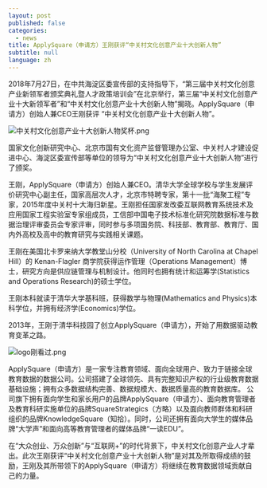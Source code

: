 ```yaml
---
layout: post
published: false
categories:
  - news
title: ApplySquare（申请方）王刚获评“中关村文化创意产业十大创新人物”
subtitle: null
language: zh
---
```

2018年7月27日，在中共海淀区委宣传部的支持指导下，“第三届中关村文化创意产业新领军者颁奖典礼暨人才政策培训会”在北京举行，第三届“中关村文化创意产业十大新领军者”和“中关村文化创意产业十大创新人物”揭晓。ApplySquare（申请方）创始人兼CEO王刚获评 “中关村文化创意产业十大创新人物”。

![中关村文化创意产业十大创新人物奖杯.png]({{site.baseurl}}/image/中关村文化创意产业十大创新人物奖杯.png)

国家文化创新研究中心、北京市国有文化资产监督管理办公室、中关村人才建设促进中心、海淀区委宣传部等单位的领导为“中关村文化创意产业十大创新人物”进行了颁奖。

王刚，ApplySquare（申请方）创始人兼CEO。清华大学全球学校与学生发展评价研究中心副主任，国家高层次人才，北京市特聘专家，第十一批“海聚工程”专家，2015年度中关村十大海归新星。王刚担任国家发改委互联网教育系统技术及应用国家工程实验室专家组成员，工信部中国电子技术标准化研究院数据标准与数据治理评审委员会专家评审，同时参与多项国务院、科技部、教育部、教育厅、国内外高校及高中的教育研究与实践相关课题。

王刚在美国北卡罗来纳大学教堂山分校（University of North Carolina  at  Chapel  Hill）的 Kenan-Flagler 商学院获得运作管理（Operations  Management）博士，研究方向是供应链管理与机制设计。他同时也拥有统计和运筹学(Statistics  and  Operations  Research)的硕士学位。

王刚本科就读于清华大学基科班，获得数学与物理(Mathematics and Physics)本科学位，并拥有经济学(Economics)学位。

2013年，王刚于清华科技园了创立ApplySquare（申请方），开始了用数据驱动教育变革之路。

![logo刚看过.png]({{site.baseurl}}/image/logo刚看过.png)

ApplySquare（申请方）是一家专注教育领域、面向全球用户、致力于链接全球教育数据的数据公司。公司搭建了全球领先、具有完整知识产权的行业级教育数据基础设施；拥有众多数据结构完善、数据规模大、数据质量高的教育数据库。
公司旗下拥有面向学生和家长用户的品牌ApplySquare（申请方）、面向教育管理者及教育科研实施单位的品牌SquareStrategics（方略）以及面向教师群体和科研组织的品牌KnowledgeSquare（知拾）。同时，公司还拥有面向大学生的媒体品牌“大学声”和面向高等教育管理者的媒体品牌“一读EDU”。

在“大众创业、万众创新”与“互联网+”的时代背景下，中关村文化创意产业人才辈出。此次王刚获评“中关村文化创意产业十大创新人物”是对其及所取得成绩的鼓励，王刚及其所带领下的ApplySquare（申请方）将继续在教育数据领域贡献自己的力量。
